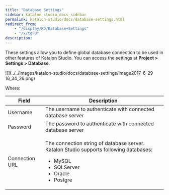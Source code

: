 ```yaml
---
title: "Database Settings" 
sidebar: katalon_studio_docs_sidebar
permalink: katalon-studio/docs/database-settings.html 
redirect_from:
    - "/display/KD/Database+Settings"
    - "/x/tgFO"
description: 
---
```

These settings allow you to define global database connection to be used in other features of Katalon Studio. You can access the settings at **Project > Settings > Database**. 

![](../../images/katalon-studio/docs/database-settings/image2017-6-29 16_34_26.png)

Where:

<table><thead><tr><th>Field</th><th>Description</th></tr></thead><tbody><tr><td>Username</td><td>The username to authenticate with connected database server</td></tr><tr><td>Password</td><td>The password to authenticate with connected database server</td></tr><tr><td>Connection URL</td><td><p>The connection string of database server. Katalon Studio supports following databases:</p><ul><li>MySQL</li><li>SQLServer</li><li>Oracle</li><li>Postgre</li></ul></td></tr></tbody></table>